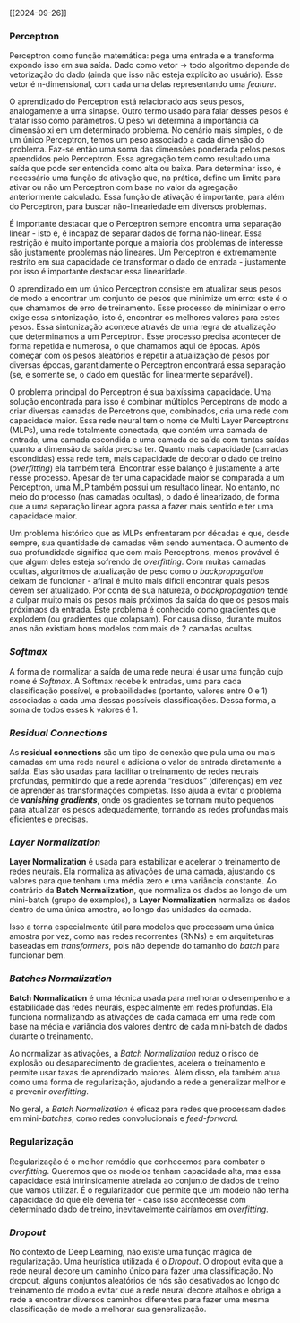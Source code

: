 [[2024-09-26]]

### Perceptron
Perceptron como função matemática: pega uma entrada e a transforma expondo isso em sua saída. Dado como vetor -> todo algoritmo depende de vetorização do dado (ainda que isso não esteja explícito ao usuário). Esse vetor é n-dimensional, com cada uma delas representando uma *feature*.

O aprendizado do Perceptron está relacionado aos seus pesos, analogamente a uma sinapse. Outro termo usado para falar desses pesos é tratar isso como parâmetros. O peso wi  determina a importância da dimensão xi em um determinado problema. No cenário mais simples, o de um único Perceptron, temos um peso associado a cada dimensão do problema. Faz-se então uma soma das dimensões ponderada pelos pesos aprendidos pelo Perceptron. Essa agregação tem como resultado uma saída que pode ser entendida como alta ou baixa. Para determinar isso, é necessário uma função de ativação que, na prática, define um limite para ativar ou não um Perceptron com base no valor da agregação anteriormente calculado. Essa função de ativação é importante, para além do Perceptron, para buscar não-lineariedade em diversos problemas. 

É importante destacar que o Perceptron sempre encontra uma separação linear - isto é, é incapaz de separar dados de forma não-linear. Essa restrição é muito importante porque a maioria dos problemas de interesse são justamente problemas não lineares. Um Perceptron é extremamente restrito em sua capacidade de transformar o dado de entrada - justamente por isso é importante destacar essa linearidade. 

O aprendizado em um único Perceptron consiste em atualizar seus pesos de modo a encontrar um conjunto de pesos que minimize um erro: este é o que chamamos de erro de treinamento. Esse processo de minimizar o erro exige essa sintonização, isto é, encontrar os melhores valores para estes pesos. Essa sintonização acontece através de uma regra de atualização que determinamos a um Perceptron. Esse processo precisa acontecer de forma repetida e numerosa, o que chamamos aqui de épocas. Após começar com os pesos aleatórios e repetir a atualização de pesos por diversas épocas, garantidamente o Perceptron encontrará essa separação (se, e somente se, o dado em questão for linearmente separável).

O problema principal do Perceptron é sua baixíssima capacidade. Uma solução encontrada para isso é combinar múltiplos Perceptrons de modo a criar diversas camadas de Percetrons que, combinados, cria uma rede com capacidade maior. Essa rede neural tem o nome de Multi Layer Perceptrons (MLPs), uma rede totalmente conectada, que contém uma camada de entrada, uma camada escondida e uma camada de saída com tantas saídas quanto a dimensão da saída precisa ter. Quanto mais capacidade (camadas escondidas) essa rede tem, mais capacidade de decorar o dado de treino (*overfitting*) ela também terá. Encontrar esse balanço é justamente a arte nesse processo. Apesar de ter uma capacidade maior se comparada a um Perceptron, uma MLP também possui um resultado linear. No entanto, no meio do processo (nas camadas ocultas), o dado é linearizado, de forma que a uma separação linear agora passa a fazer mais sentido e ter uma capacidade maior.

Um problema histórico que as MLPs enfrentaram por décadas é que, desde sempre, sua quantidade de camadas vêm sendo aumentada. O aumento de sua profundidade significa que com mais Perceptrons, menos provável é que algum deles esteja sofrendo de *overfitting*. Com muitas camadas ocultas, algoritmos de atualização de peso como o *backpropagation* deixam de funcionar - afinal é muito mais difícil encontrar quais pesos devem ser atualizado. Por conta de sua natureza, o *backpropagation* tende a culpar muito mais os pesos mais próximos da saída do que os pesos mais próximaos da entrada. Este problema é conhecido como gradientes que explodem (ou gradientes que colapsam). Por causa disso, durante muitos anos não existiam bons modelos com mais de 2 camadas ocultas.


### *Softmax*
A forma de normalizar a saída de uma rede neural é usar uma função cujo nome é *Softmax*. A Softmax recebe k entradas, uma para cada classificação possível, e probabilidades (portanto, valores entre 0 e 1) associadas a cada uma dessas possíveis classificações. Dessa forma, a soma de todos esses k valores é 1.

### *Residual Connections*
As **residual connections** são um tipo de conexão que pula uma ou mais camadas em uma rede neural e adiciona o valor de entrada diretamente à saída. Elas são usadas para facilitar o treinamento de redes neurais profundas, permitindo que a rede aprenda “resíduos” (diferenças) em vez de aprender as transformações completas. Isso ajuda a evitar o problema de ***vanishing gradients***, onde os gradientes se tornam muito pequenos para atualizar os pesos adequadamente, tornando as redes profundas mais eficientes e precisas.

### *Layer Normalization*
**Layer Normalization** é usada para estabilizar e acelerar o treinamento de redes neurais. Ela normaliza as ativações de uma camada, ajustando os valores para que tenham uma média zero e uma variância constante. Ao contrário da **Batch Normalization**, que normaliza os dados ao longo de um mini-batch (grupo de exemplos), a **Layer Normalization** normaliza os dados dentro de uma única amostra, ao longo das unidades da camada.

Isso a torna especialmente útil para modelos que processam uma única amostra por vez, como nas redes recorrentes (RNNs) e em arquiteturas baseadas em *transformers*, pois não depende do tamanho do *batch* para funcionar bem.

### *Batches Normalization*
**Batch Normalization** é uma técnica usada para melhorar o desempenho e a estabilidade das redes neurais, especialmente em redes profundas. Ela funciona normalizando as ativações de cada camada em uma rede com base na média e variância dos valores dentro de cada mini-batch de dados durante o treinamento.

Ao normalizar as ativações, a *Batch Normalization* reduz o risco de explosão ou desaparecimento de gradientes, acelera o treinamento e permite usar taxas de aprendizado maiores. Além disso, ela também atua como uma forma de regularização, ajudando a rede a generalizar melhor e a prevenir *overfitting*.

No geral, a *Batch Normalization* é eficaz para redes que processam dados em mini-*batches*, como redes convolucionais e *feed-forward*.

### Regularização
Regularização é o melhor remédio que conhecemos para combater o *overfitting*. Queremos que os modelos tenham capacidade alta, mas essa capacidade está intrinsicamente atrelada ao conjunto de dados de treino que vamos utilizar. É o regularizador que permite que um modelo não tenha capacidade do que ele deveria ter - caso isso acontecesse com determinado dado de treino, inevitavelmente cairíamos em *overfitting*.

### *Dropout*
No contexto de Deep Learning, não existe uma função mágica de regularização. Uma heurística utilizada é o *Dropout*. O dropout evita que a rede neural decore um caminho único para fazer uma classificação. No dropout, alguns conjuntos aleatórios de nós são desativados ao longo do treinamento de modo a evitar que a rede neural decore atalhos e obriga a rede a encontrar diversos caminhos diferentes para fazer uma mesma classificação de modo a melhorar sua generalização.